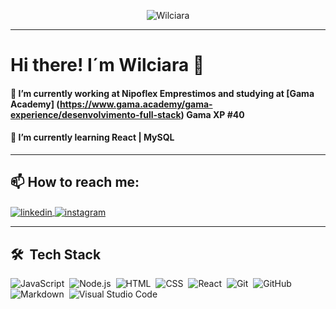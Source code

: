 <p align="center"><img src="https://komarev.com/ghpvc/?username=wilciara" alt="Wilciara" /></p>  

***
# Hi there! I´m Wilciara 👋  





 #### 🔭 I’m currently working at Nipoflex Emprestimos and studying at [Gama Academy] (https://www.gama.academy/gama-experience/desenvolvimento-full-stack) Gama XP #40  
 
 #### 🌱 I’m currently learning React | MySQL  
 



***
## 📫 How to reach me:  
  



<a href="https://www.linkedin.com/in/wilciara-wertz-a11849217/" target="_blank">
  <img align="center" src="https://img.shields.io/badge/-wilciara-wertz?style=flat&logo=linkedin" alt="linkedin"/>
</a>  
<a href="https://instagram.com/wilciara" target="_blank">
 <img align="center" src="https://img.shields.io/badge/-wilciara-05122A?style=flat&logo=instagram" alt="instagram"/>
</a>
  
  
***
## 🛠 &nbsp;Tech Stack  


![JavaScript](https://img.shields.io/badge/-JavaScript-05122A?style=flat&logo=javascript)&nbsp;
![Node.js](https://img.shields.io/badge/-Node.js-05122A?style=flat&logo=node.js)&nbsp;
![HTML](https://img.shields.io/badge/-HTML-05122A?style=flat&logo=HTML5)&nbsp;
![CSS](https://img.shields.io/badge/-CSS-05122A?style=flat&logo=CSS3&logoColor=1572B6)&nbsp;
![React](https://img.shields.io/badge/-React-05122A?style=flat&logo=react)&nbsp;
![Git](https://img.shields.io/badge/-Git-05122A?style=flat&logo=git)&nbsp;
![GitHub](https://img.shields.io/badge/-GitHub-05122A?style=flat&logo=github)&nbsp;
![Markdown](https://img.shields.io/badge/-Markdown-05122A?style=flat&logo=markdown)&nbsp;
![Visual Studio Code](https://img.shields.io/badge/-Visual%20Studio%20Code-05122A?style=flat&logo=visual-studio-code&logoColor=007ACC)&nbsp;

